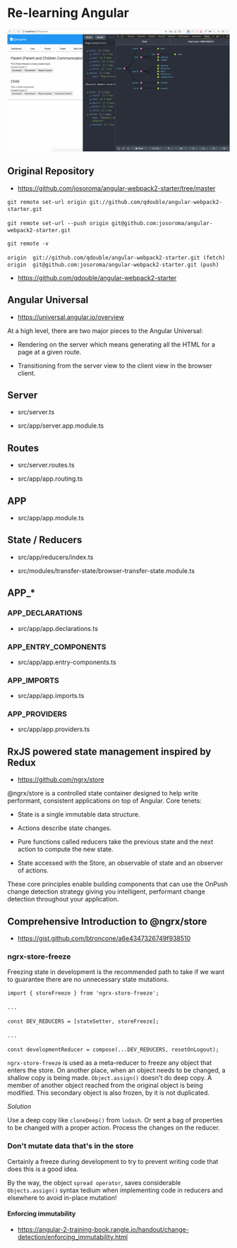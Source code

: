 # Re-learning Angular

![WIP](src/assets/dist_root/ngrx-graphql.gif)

## Original Repository

 * https://github.com/josoroma/angular-webpack2-starter/tree/master

```
git remote set-url origin git://github.com/qdouble/angular-webpack2-starter.git

git remote set-url --push origin git@github.com:josoroma/angular-webpack2-starter.git
```

```
git remote -v

origin  git://github.com/qdouble/angular-webpack2-starter.git (fetch)
origin  git@github.com:josoroma/angular-webpack2-starter.git (push)
```

 * https://github.com/qdouble/angular-webpack2-starter

## Angular Universal

 - https://universal.angular.io/overview

At a high level, there are two major pieces to the Angular Universal:

 * Rendering on the server which means generating all the HTML for a page at a given route.

 * Transitioning from the server view to the client view in the browser client.

## Server

 * src/server.ts

 * src/app/server.app.module.ts

## Routes

 * src/server.routes.ts

 * src/app/app.routing.ts

## APP

 * src/app/app.module.ts

## State / Reducers

 * src/app/reducers/index.ts

 * src/modules/transfer-state/browser-transfer-state.module.ts

## APP_*

### APP_DECLARATIONS

 * src/app/app.declarations.ts

### APP_ENTRY_COMPONENTS

 * src/app/app.entry-components.ts

### APP_IMPORTS

 * src/app/app.imports.ts

### APP_PROVIDERS

 * src/app/app.providers.ts

## RxJS powered state management inspired by Redux

 * https://github.com/ngrx/store

@ngrx/store is a controlled state container designed to help write performant, consistent applications on top of Angular. Core tenets:

 * State is a single immutable data structure.

 * Actions describe state changes.

 * Pure functions called reducers take the previous state and the next action to compute the new state.

 * State accessed with the Store, an observable of state and an observer of actions.

These core principles enable building components that can use the OnPush change detection strategy giving you intelligent, performant change detection throughout your application.

## Comprehensive Introduction to @ngrx/store

 * https://gist.github.com/btroncone/a6e4347326749f938510

### ngrx-store-freeze

Freezing state in development is the recommended path to take if we want to guarantee there are no unnecessary state mutations.

```
import { storeFreeze } from 'ngrx-store-freeze';

...

const DEV_REDUCERS = [stateSetter, storeFreeze];

...

const developmentReducer = compose(...DEV_REDUCERS, resetOnLogout);
```

`ngrx-store-freeze` is used as a meta-reducer to freeze any object that enters the store. On another place, when an object needs to be changed, a shallow copy is being made. `Object.assign()` doesn't do deep copy. A member of another object reached from the original object is being modified. This secondary object is also frozen, by it is not duplicated.

*Solution*

Use a deep copy like `cloneDeep()` from `lodash`. Or sent a bag of properties to be changed with a proper action. Process the changes on the reducer.

### Don't mutate data that's in the store

Certainly a freeze during development to try to prevent writing code that does this is a good idea.

By the way, the object `spread operator`, saves considerable `Objects.assign()` syntax tedium when implementing code in reducers and elsewhere to avoid in-place mutation!

#### Enforcing immutability

 * https://angular-2-training-book.rangle.io/handout/change-detection/enforcing_immutability.html
